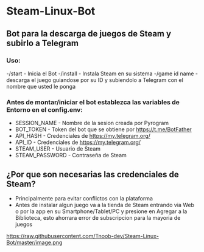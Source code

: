 # Steam-Linux-Bot

## Bot para la descarga de juegos de Steam y subirlo a Telegram
### Uso:

-/start - Inicia el Bot
-/install - Instala Steam en su sistema
-/game id name - descarga el juego guiandose por su ID y subiendolo a Telegram con el nombre que usted le ponga

### Antes de montar/iniciar el bot establezca las variables de Entorno en el config.env:
- SESSION_NAME - Nombre de la sesion creada por Pyrogram
- BOT_TOKEN - Token del bot que se obtiene por https://t.me/BotFather
- API_HASH - Credenciales de https://my.telegram.org/
- API_ID - Credenciales de https://my.telegram.org/
- STEAM_USER - Usuario de Steam
- STEAM_PASSWORD - Contraseña de Steam

## ¿Por que son necesarias las credenciales de Steam?
- Principalmente para evitar conflictos con la plataforma
- Antes de instalar algun juego va a la tienda de Steam entrando via Web o por la app en su Smartphone/Tablet/PC y presione en Agregar a la Biblioteca, esto ahorrara error de subscripcion para la mayoria de juegos

https://raw.githubusercontent.com/Tnoob-dev/Steam-Linux-Bot/master/image.png
